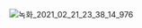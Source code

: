 ![녹화_2021_02_21_23_38_14_976](https://user-images.githubusercontent.com/65489223/108628385-f4c26480-749d-11eb-958e-743e187974df.gif)
